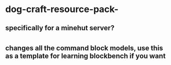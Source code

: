 # dog-craft-resource-pack-
## specifically for a minehut server?
#
## changes all the command block models, use this as a template for learning blockbench if you want
